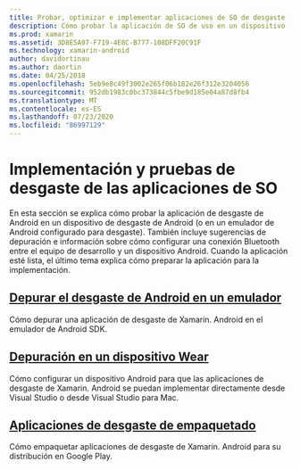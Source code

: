 ```yaml
---
title: Probar, optimizar e implementar aplicaciones de SO de desgaste
description: Cómo probar la aplicación de SO de uso en un dispositivo (o emulador) Android y prepararla para su implementación.
ms.prod: xamarin
ms.assetid: 3D8E5A97-F719-4E8C-B777-108DFF20C91F
ms.technology: xamarin-android
author: davidortinau
ms.author: daortin
ms.date: 04/25/2018
ms.openlocfilehash: 5eb9e8c49f3002e265f06b182e26f312e3204056
ms.sourcegitcommit: 952db1983c0bc373844c5fbe9d185e04a87d8fb4
ms.translationtype: MT
ms.contentlocale: es-ES
ms.lasthandoff: 07/23/2020
ms.locfileid: "86997129"
---
```

# <a name="deployment-and-testing-of-wear-os-apps"></a>Implementación y pruebas de desgaste de las aplicaciones de SO

En esta sección se explica cómo probar la aplicación de desgaste de Android en un dispositivo de desgaste de Android (o en un emulador de Android configurado para desgaste). También incluye sugerencias de depuración e información sobre cómo configurar una conexión Bluetooth entre el equipo de desarrollo y un dispositivo Android.
Cuando la aplicación esté lista, el último tema explica cómo preparar la aplicación para la implementación.

## <a name="debug-android-wear-on-an-emulator"></a>[Depurar el desgaste de Android en un emulador](~/android/wear/deploy-test/debug-on-emulator.md)

Cómo depurar una aplicación de desgaste de Xamarin. Android en el emulador de Android SDK.

## <a name="debug-on-a-wear-device"></a>[Depuración en un dispositivo Wear](~/android/wear/deploy-test/debug-on-device.md)

Cómo configurar un dispositivo Android para que las aplicaciones de desgaste de Xamarin. Android se puedan implementar directamente desde Visual Studio o desde Visual Studio para Mac.

## <a name="packaging-wear-apps"></a>[Aplicaciones de desgaste de empaquetado](~/android/wear/deploy-test/packaging.md)

Cómo empaquetar aplicaciones de desgaste de Xamarin. Android para su distribución en Google Play.
